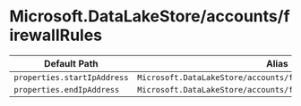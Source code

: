 # Microsoft.DataLakeStore/accounts/firewallRules

| Default Path | Alias |
|---|---|
| `properties.startIpAddress` | `Microsoft.DataLakeStore/accounts/firewallRules/startIpAddress` |
| `properties.endIpAddress` | `Microsoft.DataLakeStore/accounts/firewallRules/endIpAddress` |

